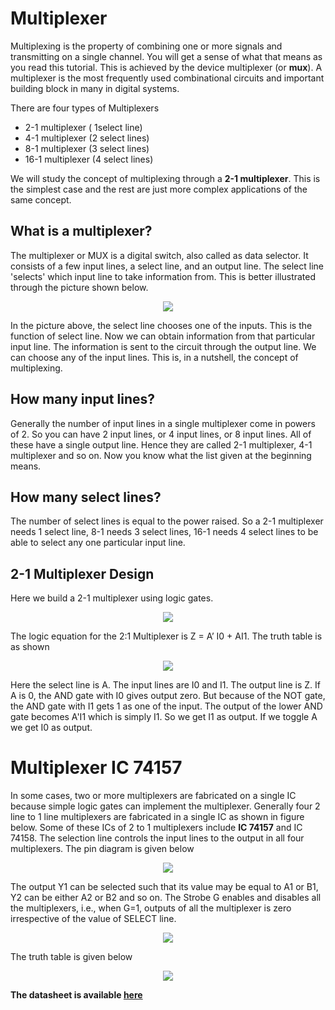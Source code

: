  # Multiplexer
Multiplexing is the property of combining one or more signals and transmitting on a single channel. You will get a sense of what that means as you read this tutorial. This is achieved by the device multiplexer (or __mux__). A multiplexer is the most frequently used combinational circuits and important building block in many in digital systems.

There are four types of Multiplexers
 
 * 2-1 multiplexer ( 1select line)
 * 4-1 multiplexer (2 select lines)
 * 8-1 multiplexer (3 select lines)
 * 16-1 multiplexer (4 select lines)
 
We will study the concept of multiplexing through a __2-1 multiplexer__. This is the simplest case and the rest are just more complex applications of the same concept.

## What is a multiplexer?

The multiplexer or MUX is a digital switch, also called as data selector. It consists of a few input lines, a select line, and an output line. The select line 'selects' which input line to take information from. This is better illustrated through the picture shown below.

<p align="center">
<img src="https://user-images.githubusercontent.com/58845531/79624726-55c43200-8141-11ea-9427-15ac98e2ef80.gif"/>
</p> 

In the picture above, the select line chooses one of the inputs. This is the function of select line. Now we can obtain information from that particular input line. The information is sent to the circuit through the output line. We can choose any of the input lines. This is, in a nutshell, the concept of multiplexing.

## How many input lines?

Generally the number of input lines in a single multiplexer come in powers of 2. So you can have 2 input lines, or 4 input lines, or 8 input lines. All of these have a single output line. Hence they are called 2-1 multiplexer, 4-1 multiplexer and so on. Now you know what the list given at the beginning means.

## How many select lines?

The number of select lines is equal to the power raised. So a 2-1 multiplexer needs 1 select line, 8-1 needs 3 select lines, 16-1 needs 4 select lines to be able to select any one particular input line. 

## 2-1 Multiplexer Design

Here we build a 2-1 multiplexer using logic gates. 

<p align="center">
<img src="https://user-images.githubusercontent.com/58845531/79625823-56f95d00-8149-11ea-94da-c6e85c6ecd12.png"/>
</p> 

The logic equation for the 2:1 Multiplexer is Z = A’ I0 + AI1. The truth table is as shown
<p align="center">
<img src="https://user-images.githubusercontent.com/58845531/79625924-09c9bb00-814a-11ea-94b3-d19dd37b1a4f.jpg"/>
</p> 

Here the select line is A. The input lines are I0 and I1. The output line is Z. If A is 0, the AND gate with I0 gives output zero. But because of the NOT gate, the AND gate with I1 gets 1 as one of the input. The output of the lower AND gate becomes A'I1 which is simply I1. So we get I1 as output. If we toggle A we get I0 as output.

# Multiplexer IC 74157

In some cases, two or more multiplexers are fabricated on a single IC because simple logic gates can implement the multiplexer. Generally four 2 line to 1 line multiplexers are fabricated in a single IC as shown in figure below. Some of these ICs of 2 to 1 multiplexers include __IC 74157__ and IC 74158. The selection line controls the input lines to the output in all four multiplexers. The pin diagram is given below

<p align="center">
<img src="https://user-images.githubusercontent.com/58845531/79627264-64681480-8154-11ea-925d-f2a0a1216d5a.png"/>
</p> 

The output Y1 can be selected such that its value may be equal to A1 or B1, Y2 can be either A2 or B2 and so on. The Strobe G enables and disables all the multiplexers, i.e., when G=1, outputs of all the multiplexer is zero irrespective of the value of SELECT line.

<p align="center">
<img src="https://user-images.githubusercontent.com/58845531/79627154-a5abf480-8153-11ea-8e73-a995976d56d0.png"/>
</p> 

The truth table is given below

<p align="center">
<img src="https://user-images.githubusercontent.com/58845531/79627003-66c96f00-8152-11ea-8b06-57178dafdbd5.png"/>
</p> 

__The datasheet is available [here](http://www.ti.com/lit/ds/symlink/sn74lvc2g157.pdf)__
